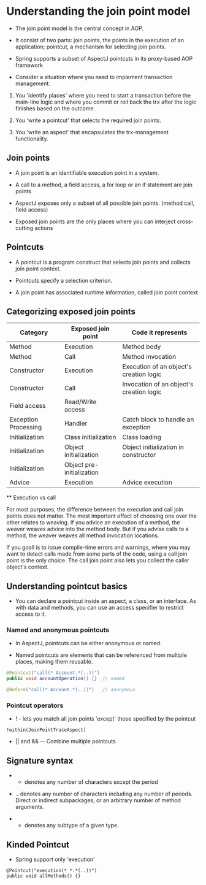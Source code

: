 # Understanding the join point model

- The join point model is the central concept in AOP.

- It consist of two parts: join points, the points in the execution of an
  application; pointcut, a mechanism for selecting join points.

- Spring supports a subset of AspectJ pointcuts in its proxy-based AOP framework



- Consider a situation where you need to implement transaction management.

1. You 'identify places' where you need to start a transaction before the
   main-line logic and where you commit or roll back the trx after the logic
   finishes based on the outcome.

2. You 'write a pointcut'  that selects the required join points.

3. You 'write an aspect' that encapsulates the trx-management functionality.

## Join points

- A join point is an identifiable execution point in a system.

- A call to a method, a field access, a for loop or an if statement are join points

- AspectJ exposes only a subset of all possible join points. (method call, field access)

- Exposed join points are the only places where you can interject cross-cutting actions

## Pointcuts

- A pointcut is a program construct that selects join points and collects join point context.

- Pointcuts specify a selection criterion.

- A join point has associated runtime information, called join point context

## Categorizing exposed join points

Category               | Exposed join point            | Code it represents
-----------------------|-------------------------------|----------------------
Method                 | Execution                     | Method body
Method                 | Call                          | Method invocation
Constructor            | Execution                     | Execution of an object's creation logic
Constructor            | Call                          | Invocation of an object's creation logic
Field access           | Read/Write access             | 
Exception Processing   | Handler                       | Catch block to handle an exception
Initialization         | Class initialization          | Class loading
Initialization         | Object initialization         | Object initialization in constructor
Initialization         | Object pre-initialization     | 
Advice                 | Execution                     | Advice execution


** Execution vs call

For most purposes, the difference between the execution and call join points
does not matter. The most important effect of choosing one over the other
relates to weaving. If you advice an execution of a method, the weaver weaves
advice into the method body. But if you advise calls to a method, the weaver
weaves all method invocation locations.

If you goall is to issue compile-time errors and warnings, where you may want to
detect calls made from some parts of the code, using a call join point is the
only choice. The call join point also lets you collect the caller object's
context.

## Understanding pointcut basics

- You can declare a pointcut inside an aspect, a class, or an interface. As with
  data and methods, you can use an access specifier to restrict access to it.

### Named and anonymous pointcuts

- In AspectJ, pointcuts can be either anonymous or named.

- Named pointcuts are elements that can be referenced from multiple places,
  making them reusable.

```java
@Pointcut("call(* Account.*(..))")
public void accountOperation() {}  // named

@Before("call(* Account.*(..))")   // anonymous
```

### Pointcut operators

- ! - lets you match all join points 'except' those specified by the pointcut

```shell
!within(JoinPointTraceAspect)
```

- || and && -- Combine multiple pointcuts

## Signature syntax

- * denotes any number of characters except the period

- .. denotes any number of characters including any number of periods. Direct or
  indirect subpackages, or an arbitrary number of method arguments.

- + denotes any subtype of a given type.

## Kinded Pointcut

- Spring support only 'execution'

```shell
@Pointcut("execution(* *.*(..))")
public void allMethods() {}
```
